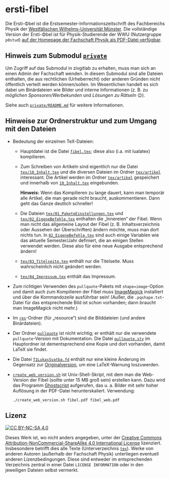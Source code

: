 # ersti-fibel
Die Ersti-Φbel ist die Erstsemester-Informationszeitschrift des Fachbereichs Physik der [Westfälischen Wilhelms-Universität Münster](https://www.uni-muenster.de/).
Die vollständige Version der Ersti-Φbel ist für Physik-Studierende der WWU (Nutzergruppe `p0stud`) [auf der Homepage der Fachschaft Physik als PDF-Datei verfügbar](https://sso.uni-muenster.de/Physik.FSPHYS/intern/physiker/erstifibel/).

## Hinweis zum Submodul [`private`](private/)
Um Zugriff auf das Submodul in zivgitlab zu erhalten, muss man sich an einen Admin der Fachschaft wenden.
In diesem Submodul sind alle Dateien enthalten, die aus rechtlichen (Urheberrecht) oder anderen Gründen nicht öffentlich verteilt werden können/sollen.
Im Wesentlichen handelt es sich dabei um Binärdateien wie Bilder und interne Informationen (z. B. zu *möglichen Sponsoren/Werbekunden* und *Lösungen zu Rätseln* 😉).

Siehe auch [`private/README.md`](private/README.md) für weitere Informationen.

## Hinweise zur Ordnerstruktur und zum Umgang mit den Dateien
- Bedeutung der einzelnen TeX-Dateien:
  - Hauptdatei ist die Datei [`fibel.tex`](fibel.tex); diese also (i.a. mit lualatex) kompilieren.
  - Zum Schreiben von Artikeln sind eigentlich nur die Datei [`tex/10_Inhalt.tex`](tex/10_Inhalt.tex) und die diversen Dateien im Ordner [`tex/artikel`](tex/artikel/)
interessant.
  Die Artikel werden im Ordner [`tex/artikel`](tex/artikel/) gespeichert und innerhalb von [`10_Inhalt.tex`](tex/10_Inhalt.tex) eingebunden.

    **Hinweis:** Wenn das Kompilieren zu lange dauert, kann man temporär alle Artikel, die man gerade nicht braucht, auskommentieren.
    Dann geht das Ganze deutlich schneller!
  - Die Dateien [`tex/01_PaketeEinstellungen.tex`](tex/01_PaketeEinstellungen.tex) und [`tex/02_EigeneBefehle.tex`](tex/02_EigeneBefehle.tex) enthalten die „Innereien“ der Fibel.
    Wenn man nicht das allgemeine Layout der Fibel (z. B. Inhaltsverzeichnis oder Aussehen der Überschriften) ändern möchte, muss man dort nichts tun.
    In [`02_EigeneBefehle.tex`](tex/02_EigeneBefehle.tex) sind auch einige Variablen wie das aktuelle Semester/Jahr definiert, die an einigen Stellen verwendet werden.
    Diese also für eine neue Ausgabe entsprechend ändern!
  - [`tex/03_Titelseite.tex`](tex/03_Titelseite.tex) enthält nur die Titelseite.
    Muss wahrscheinlich nicht geändert werden.
  - [`tex/04_Impressum.tex`](tex/04_Impressum.tex) enthält das Impressum.
- Zum richtigen Verwenden des `pullquote`-Pakets mit `shape=image`-Option und damit auch zum Kompilieren der Fibel muss [ImageMagick](https://www.imagemagick.org/) installiert und über die Kommandozeile ausführbar sein!
  (Außer, die `.pqshape.txt`-Datei für das entsprechende Bild ist schon vorhanden; dann braucht man ImageMagick nicht mehr.)
- Im [`res`](res/)-Ordner (für „resource“) sind die Bilddateien (und andere
  Binärdateien).
- Der Ordner [`pullquote`](pullquote/) ist nicht wichtig; er enthält nur die verwendete `pullquote`-Version mit Dokumentation.
  Die Datei [`pullquote.sty`](pullquote.sty) im Hauptordner ist dementsprechend eine Kopie und dort vorhanden, damit LaTeX sie findet.
- Die Datei [`T1LukasSvatba.fd`](T1LukasSvatba.fd) enthält nur eine kleine Änderung im Gegensatz zur [Originalversion](https://ctan.org/pkg/aurical), um eine LaTeX-Warnung loszuwerden.
- [`create_web_version.sh`](create_web_version.sh) ist Unix-Shell-Skript, mit dem man die Web-Version der Fibel (sollte unter 15 MB groß sein) erstellen kann.
  Dazu wird das Programm [Ghostscript](https://www.ghostscript.com/) aufgerufen, das u. a. Bilder mit sehr hoher Auflösung in der PDF-Datei herunterskaliert.
  Verwendung:

      ./create_web_version.sh fibel.pdf fibel_web.pdf

## Lizenz
[![CC BY-NC-SA 4.0](https://mirrors.creativecommons.org/presskit/buttons/88x31/svg/by-nc-sa.svg)](https://creativecommons.org/licenses/by-nc-sa/4.0/)

Dieses Werk ist, wo nicht anders angegeben, unter der [Creative Commons Attribution-NonCommercial-ShareAlike 4.0 International License](https://creativecommons.org/licenses/by-nc-sa/4.0/) lizenziert.
Insbesondere betrifft dies alle Texte (Unterverzeichnis [`tex`](tex/)).
Werke von anderen Autoren (außerhalb der Fachschaft Physik) unterliegen eventuell anderen Lizenzbedingungen.
Diese sind entweder im entsprechenden Verzeichnis zentral in einer Datei `LICENSE INFORMATION` oder in den jeweiligen Dateien selbst vermerkt.

